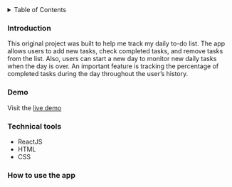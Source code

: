 <details>
  <summary>Table of Contents</summary>
  <ol>
    <li>
      <a href="#introduction">Introduction</a>
    </li>
    <li><a href="#demo">Demo</a></li>
    <li><a href="#How-to-use-the-app">How to use the app</a></li>
    <li><a href="#technical-tools">Technical Tools</a></li>
  </ol>
</details>

### Introduction

This original project was built to help me track my daily to-do list. The app allows users to add new tasks, check completed tasks, and remove tasks from the list. Also, users can start a new day to monitor new daily tasks when the day is over. An important feature is tracking the percentage of completed tasks during the day throughout the user’s history.

### Demo

Visit the <a href="https://todotoday0.netlify.app/" target="_blank" rel="noopener noreferrer">live demo </a>

### Technical tools

-   ReactJS
-   HTML
-   CSS

### How to use the app
